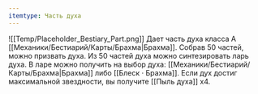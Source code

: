 ```yaml
---
itemtype: Часть духа
---
```

![[Temp/Placeholder_Bestiary_Part.png]]
Дает часть духа класса A [[Механики/Бестиарий/Карты/Брахма|Брахма]]. Собрав 50 частей, можно призвать духа. Из 50 частей духа можно синтезировать ларь духа. В ларе можно получить на выбор духа: [[Механики/Бестиарий/Карты/Брахма|Брахма]] либо [[Блеск · Брахма]]. Если дух достиг максимальной звездности, вы получите [[Пыль духа]] х4.
